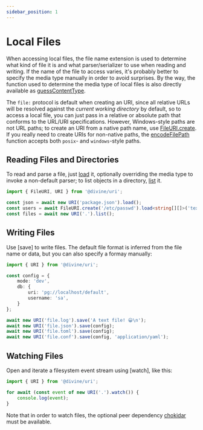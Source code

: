 ```yaml
---
sidebar_position: 1
---
```


# Local Files

When accessing local files, the file name extension is used to determine what kind of file it is and what
parser/serializer to use when reading and writing. If the name of the file to access varies, it's probably better to
specify the media type manually in order to avoid surprises. By the way, the function used to determine the media type
of local files is also directly available as [guessContentType].

The `file:` protocol is default when creating an URI, since all relative URLs will be resolved against the *current
working directory* by default, so to access a local file, you can just pass in a relative or absolute path that conforms
to the URL/URI specifications. However, Windows-style paths are not URL paths; to create an URI from a native path name,
use [FileURI.create]. If you really need to create URIs for non-native paths, the [encodeFilePath] function accepts both
`posix`- and `windows`-style paths.

## Reading Files and Directories

To read and parse a file, just [load][FileURI.load] it, optionally overriding the media type to invoke a non-default
parser; to list objects in a directory, [list][FileURI.list] it.

```ts
import { FileURI, URI } from '@divine/uri';

const json = await new URI('package.json').load();
const users = await FileURI.create('/etc/passwd').load<string[][]>('text/csv; x-separator=:');
const files = await new URI('.').list();
```

## Writing Files

Use [save] to write files. The default file format is inferred from the file name or data, but you can also specify a formay manually:

```ts
import { URI } from '@divine/uri';

const config = {
    mode: 'dev',
    db: {
        uri: 'pg://localhost/default',
        username: 'sa',
    }
};

await new URI('file.log').save('A text file! 😀\n');
await new URI('file.json').save(config);
await new URI('file.toml').save(config);
await new URI('file.conf').save(config, 'application/yaml');
```

## Watching Files

Open and iterate a filesystem event stream using [watch], like this:

```ts
import { URI } from '@divine/uri';

for await (const event of new URI('.').watch()) {
    console.log(event);
}
```

Note that in order to watch files, the optional peer dependency [chokidar] must be available.

[guessContentType]: ../api/modules/divine_uri.md#guesscontenttype
[encodeFilePath]:   ../api/modules/divine_uri.md#encodefilepath

[FileURI.create]:   ../api/classes/divine_uri.FileURI.md#create
[FileURI.list]:     ../api/classes/divine_uri.FileURI.md#list
[FileURI.load]:     ../api/classes/divine_uri.FileURI.md#load

[chokidar]:         https://www.npmjs.com/package/chokidar
